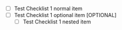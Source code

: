 <!-- checklist = 'Test Checklist 1' -->
- [ ] Test Checklist 1 normal item
- [ ] Test Checklist 1 optional item [OPTIONAL]
    - [ ] Test Checklist 1 nested item
<!-- checklist = 'Test Checklist 1' -->
